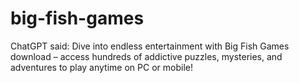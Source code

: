 # big-fish-games
ChatGPT said: Dive into endless entertainment with Big Fish Games download – access hundreds of addictive puzzles, mysteries, and adventures to play anytime on PC or mobile!
